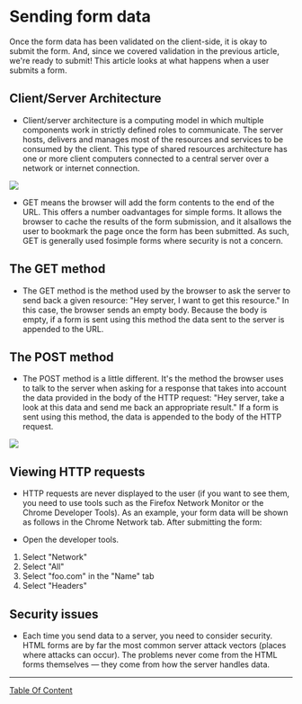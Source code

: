 # Sending form data
Once the form data has been validated on the client-side, it is okay to submit the form. And, since we covered validation in the previous article, we're ready to submit! This article looks at what happens when a user submits a form.

## Client/Server Architecture
- Client/server architecture is a computing model in which multiple components work in strictly defined roles to communicate. The server hosts, delivers and manages most of the resources and services to be consumed by the client. This type of shared resources architecture has one or more client computers connected to a central server over a network or internet connection.

![](https://www.tutorialspoint.com/data_communication_computer_network/images/client_server.jpg)

- GET means the browser will add the form contents to the end of the URL. This offers a number oadvantages for simple forms. It allows the browser to cache the results of the form submission, and it alsallows the user to bookmark the page once the form has been submitted. As such, GET is generally used fosimple forms where security is not a concern.

## The GET method
- The GET method is the method used by the browser to ask the server to send back a given resource: "Hey server, I want to get this resource." In this case, the browser sends an empty body. Because the body is empty, if a form is sent using this method the data sent to the server is appended to the URL.

## The POST method
- The POST method is a little different. It's the method the browser uses to talk to the server when asking for a response that takes into account the data provided in the body of the HTTP request: "Hey server, take a look at this data and send me back an appropriate result." If a form is sent using this method, the data is appended to the body of the HTTP request.

![](https://miro.medium.com/max/853/1*8-fT6K1o6nHiBRxKppcqOg.png)

## Viewing HTTP requests
- HTTP requests are never displayed to the user (if you want to see them, you need to use tools such as the Firefox Network Monitor or the Chrome Developer Tools). As an example, your form data will be shown as follows in the Chrome Network tab. After submitting the form:

- Open the developer tools.
1) Select "Network"
2) Select "All"
3) Select "foo.com" in the "Name" tab
4) Select "Headers"


## Security issues
- Each time you send data to a server, you need to consider security. HTML forms are by far the most common server attack vectors (places where attacks can occur). The problems never come from the HTML forms themselves — they come from how the server handles data.


------------------------------------------------------------------------------------


[Table Of Content](https://github.com/omarXzain/301-reading-notes)
